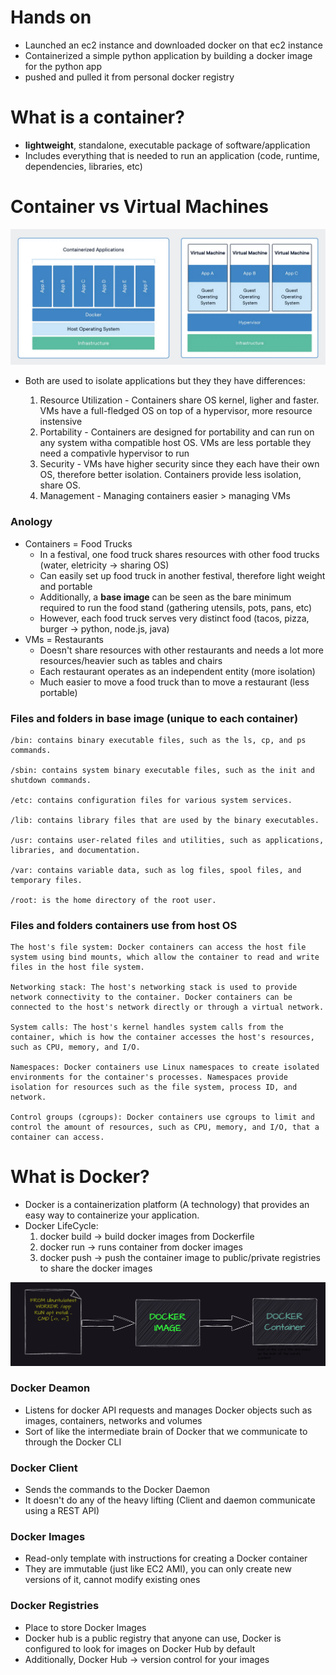 # Hands on

- Launched an ec2 instance and downloaded docker on that ec2 instance
- Containerized a simple python application by building a docker image for the python app
- pushed and pulled it from personal docker registry

# What is a container?

- **lightweight**, standalone, executable package of software/application
- Includes everything that is needed to run an application (code, runtime, dependencies, libraries, etc)

# Container vs Virtual Machines

![alt text](./images/image.png)

- Both are used to isolate applications but they they have differences:

  1. Resource Utilization - Containers share OS kernel, ligher and faster. VMs have a full-fledged OS on top of a hypervisor, more resource instensive
  2. Portability - Containers are designed for portability and can run on any system witha compatible host OS. VMs are less portable they need a compativle hypervisor to run
  3. Security - VMs have higher security since they each have their own OS, therefore better isolation. Containers provide less isolation, share OS.
  4. Management - Managing containers easier > managing VMs

### Anology

- Containers = Food Trucks
  - In a festival, one food truck shares resources with other food trucks (water, eletricity -> sharing OS)
  - Can easily set up food truck in another festival, therefore light weight and portable
  - Additionally, a **base image** can be seen as the bare minimum required to run the food stand (gathering utensils, pots, pans, etc)
  - However, each food truck serves very distinct food (tacos, pizza, burger -> python, node.js, java)
- VMs = Restaurants
  - Doesn't share resources with other restaurants and needs a lot more resources/heavier such as tables and chairs
  - Each restaurant operates as an independent entity (more isolation)
  - Much easier to move a food truck than to move a restaurant (less portable)

### Files and folders in base image (unique to each container)

    /bin: contains binary executable files, such as the ls, cp, and ps commands.

    /sbin: contains system binary executable files, such as the init and shutdown commands.

    /etc: contains configuration files for various system services.

    /lib: contains library files that are used by the binary executables.

    /usr: contains user-related files and utilities, such as applications, libraries, and documentation.

    /var: contains variable data, such as log files, spool files, and temporary files.

    /root: is the home directory of the root user.

### Files and folders containers use from host OS

    The host's file system: Docker containers can access the host file system using bind mounts, which allow the container to read and write files in the host file system.

    Networking stack: The host's networking stack is used to provide network connectivity to the container. Docker containers can be connected to the host's network directly or through a virtual network.

    System calls: The host's kernel handles system calls from the container, which is how the container accesses the host's resources, such as CPU, memory, and I/O.

    Namespaces: Docker containers use Linux namespaces to create isolated environments for the container's processes. Namespaces provide isolation for resources such as the file system, process ID, and network.

    Control groups (cgroups): Docker containers use cgroups to limit and control the amount of resources, such as CPU, memory, and I/O, that a container can access.

# What is Docker?

- Docker is a containerization platform (A technology) that provides an easy way to containerize your application.
- Docker LifeCycle:
  1. docker build -> build docker images from Dockerfile
  2. docker run -> runs container from docker images
  3. docker push -> push the container image to public/private registries to share the docker images

![alt text](./images/image-1.png)

### Docker Deamon

- Listens for docker API requests and manages Docker objects such as images, containers, networks and volumes
- Sort of like the intermediate brain of Docker that we communicate to through the Docker CLI

### Docker Client

- Sends the commands to the Docker Daemon
- It doesn't do any of the heavy lifting (Client and daemon communicate using a REST API)

### Docker Images

- Read-only template with instructions for creating a Docker container
- They are immutable (just like EC2 AMI), you can only create new versions of it, cannot modify existing ones

### Docker Registries

- Place to store Docker Images
- Docker hub is a public registry that anyone can use, Docker is configured to look for images on Docker Hub by default
- Additionally, Docker Hub -> version control for your images
